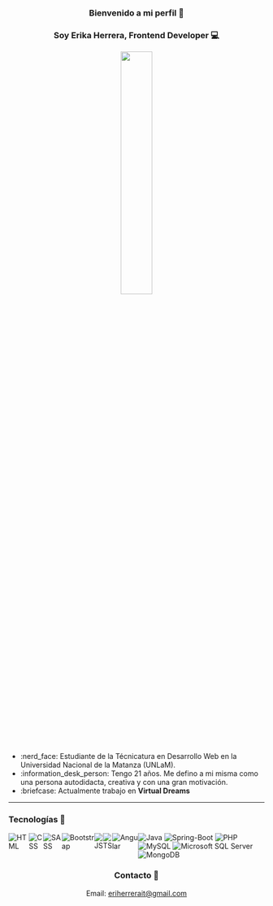 ### <h3 align="center">Bienvenido a mi perfil 👋</h3>

### <h3 align="center">Soy Erika Herrera, Frontend Developer :computer:</h3>

<p align="center">
<img src=https://user-images.githubusercontent.com/74168878/184761000-b4727623-e5e2-4c8e-a6b5-a0eb27caecc3.jpg width="35%">
</p>

<ul>
<li>:nerd_face: Estudiante de la Técnicatura en Desarrollo Web en la Universidad Nacional de la Matanza (UNLaM).</li>
<li>:information_desk_person: Tengo 21 años. Me defino a mi misma como una persona autodidacta, creativa y con una gran motivación.</li>
<li>:briefcase: Actualmente trabajo en <strong>Virtual Dreams</strong> </li>
</ul>

<hr></hr>

### Tecnologías :rocket:
<div style="display:flex">
<img alt="HTML" src="https://img.shields.io/badge/HTML-F16529.svg?logo=html5&logoColor=white">
<img alt="CSS" src="https://img.shields.io/badge/CSS-0091D5.svg?logo=css3&logoColor=white">
<img alt="SASS" src="https://img.shields.io/badge/Sass-hotpink.svg?logo=SASS&logoColor=white">
<img alt="Bootstrap" src="https://img.shields.io/badge/Bootstrap-7952B3.svg?logo=bootstrap&logoColor=white">
<img alt="JS" src="https://img.shields.io/badge/JavaScript-F7F605.svg?logo=javascript&logoColor=black">
<img alt="TS" src="https://img.shields.io/badge/TypeScript-2F74C0.svg?logo=typescript&logoColor=white">
<img alt="Angular" src="https://img.shields.io/badge/Angular-D6002F.svg?logo=angular&logoColor=white">

<div>
<img alt="Java" src="https://custom-icon-badges.herokuapp.com/badge/Java-007396.svg?logo=java&logoColor=white">
<img alt="Spring-Boot" src="https://custom-icon-badges.herokuapp.com/badge/SpringBoot-6DB33F.svg?logo=Spring-Boot&logoColor=white">
<img alt="PHP" src="https://img.shields.io/badge/PHP-777BB4.svg?logo=php&logoColor=white">
<img alt="MySQL" src="https://img.shields.io/badge/MySQL-3E6E93.svg?logo=mysql&logoColor=white">
<img alt="Microsoft SQL Server" src="https://img.shields.io/badge/Microsoft SQL Server-F7F7F7.svg?logo=Microsoft SQL Server&logoColor=A41B20">
<img alt="MongoDB" src="https://img.shields.io/badge/MongoDB-001E2B.svg?logo=MongoDB&logoColor=green">
</div>
</div>

### <h3 align="center"> Contacto :e-mail:</h3>
<p align="center">Email: <a href="mailto:eriherrerait@gmail.com">eriherrerait@gmail.com</a></p>


<!--
**Eri-random/Eri-random** is a ✨ _special_ ✨ repository because its `README.md` (this file) appears on your GitHub profile.

Here are some ideas to get you started:

- 🔭 I’m currently working on ...
- 🌱 I’m currently learning ...
- 👯 I’m looking to collaborate on ...
- 🤔 I’m looking for help with ...
- 💬 Ask me about ...
- 📫 How to reach me: ...
- 😄 Pronouns: ...
- ⚡ Fun fact: ...
-->

